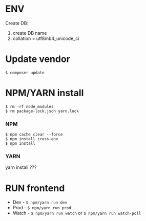# ENV

Create DB:

1. create DB name
2. collation = utf8mb4_unicode_ci


# Update vendor

```$ composer update```

# NPM/YARN install

```
$ rm -rf node_modules
$ rm package-lock.json yarn.lock
```

### NPM

```
$ npm cache clear --force
$ npm install cross-env
$ npm install
```

### YARN

yarn install ???


# RUN frontend

* Dev - ```$ npm/yarn run dev```
* Prod - ```$ npm/yarn run prod```
* Watch - ```$ npm/yarn run watch``` or ```$ npm/yarn run watch-poll```